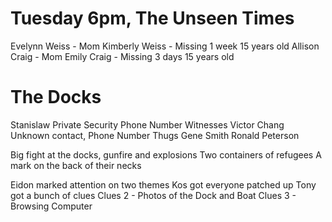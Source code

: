 # Tuesday 6pm, The Unseen Times
Evelynn Weiss - Mom
	Kimberly Weiss - Missing 1 week
	15 years old
Allison Craig - Mom
	Emily Craig - Missing 3 days
	15 years old

# The Docks
Stanislaw Private Security
	Phone Number
	Witnesses
Victor Chang
	Unknown contact, Phone Number
Thugs
	Gene Smith
	Ronald Peterson

Big fight at the docks, gunfire and explosions
Two containers of refugees
	A mark on the back of their necks

Eidon marked attention on two themes
Kos got everyone patched up
Tony got a bunch of clues
Clues 2 - Photos of the Dock and Boat
Clues 3 - Browsing Computer

